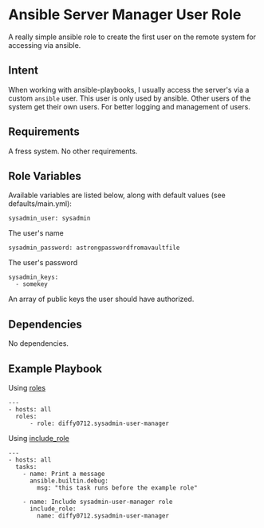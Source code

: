 Ansible Server Manager User Role
=========

A really simple ansible role to create the first user on the remote system for accessing via ansible.

Intent
------
When working with ansible-playbooks, I usually access the server's via a custom `ansible` user. This user is only used by ansible. 
Other users of the system get their own users. For better logging and management of users.

Requirements
------------

A fress system. No other requirements.

Role Variables
--------------

Available variables are listed below, along with default values (see defaults/main.yml):
```
sysadmin_user: sysadmin
```
The user's name

```
sysadmin_password: astrongpasswordfromavaultfile
```
The user's password

```
sysadmin_keys:
  - somekey
```
An array of public keys the user should have authorized.

Dependencies
------------

No dependencies.

Example Playbook
----------------

Using [roles](https://docs.ansible.com/ansible/latest/user_guide/playbooks_reuse_roles.html#using-roles)
```
---
- hosts: all
  roles:
      - role: diffy0712.sysadmin-user-manager
```

Using [include_role](https://docs.ansible.com/ansible/latest/user_guide/playbooks_reuse_roles.html#including-roles-dynamic-reuse)
```
---
- hosts: all
  tasks:
    - name: Print a message
      ansible.builtin.debug:
        msg: "this task runs before the example role"

    - name: Include sysadmin-user-manager role
      include_role:
        name: diffy0712.sysadmin-user-manager

```